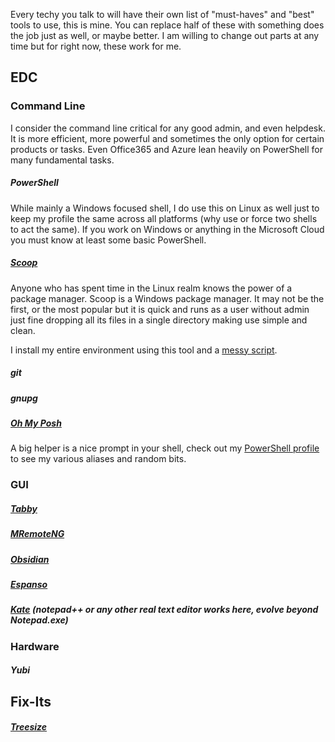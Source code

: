 Every techy you talk to will have their own list of "must-haves" and "best" tools to use, this is mine. You can replace half of these with something does the job just as well, or maybe better. I am willing to change out parts at any time but for right now, these work for me.

## EDC
### Command Line
I consider the command line critical for any good admin, and even helpdesk. It is more efficient, more powerful and sometimes the only option for certain products or tasks. Even Office365 and Azure lean heavily on PowerShell for many fundamental tasks.

##### PowerShell
While mainly a Windows focused shell, I do use this on Linux as well just to keep my profile the same across all platforms (why use or force two shells to act the same). If you work on Windows or anything in the Microsoft Cloud you must know at least some basic PowerShell.

##### [Scoop](https://scoop.sh/)
Anyone who has spent time in the Linux realm knows the power of a package manager. Scoop is a Windows package manager. It may not be the first, or the most popular but it is quick and runs as a user without admin just fine dropping all its files in a single directory making use simple and clean. 

I install my entire environment using this tool and a [messy script](https://git.dev0.sh/piper/scoop_install/src/branch/master/scoop_install.ps1). 

##### git


##### gnupg


##### [Oh My Posh](https://ohmyposh.dev/)
A big helper is a nice prompt in your shell, check out my [PowerShell profile](https://git.dev0.sh/piper/powershell_profile/src/branch/master/personal_profile.ps1) to see my various aliases and random bits.

### GUI
##### [Tabby](https://github.com/Eugeny/tabby)


##### [MRemoteNG](https://mremoteng.org/)


##### [Obsidian](https://obsidian.md/)


##### [Espanso](https://espanso.org/)


##### [Kate](https://kate-editor.org/) (notepad++ or any other real text editor works here, evolve beyond Notepad.exe)


### Hardware
##### Yubi


## Fix-Its
##### [Treesize](https://www.jam-software.com/treesize_free)
